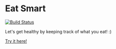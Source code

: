 Eat Smart
==========

[![Build Status](https://travis-ci.org/darilla/eat-smart.svg?branch=master)](https://travis-ci.org/darilla/eat-smart)

Let's get healthy by keeping track of what you eat! :)

[Try it here!](https://darilla.github.io/eat-smart)
